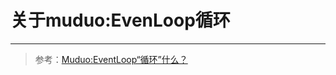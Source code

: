 # 关于muduo:EvenLoop循环

---

> 参考：[Muduo:EventLoop“循环”什么？](https://blog.csdn.net/u010235142/article/details/51758807)

